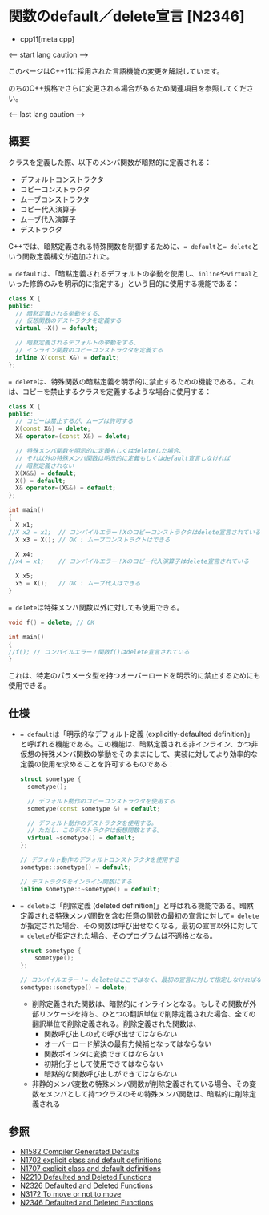 # 関数のdefault／delete宣言 [N2346]
* cpp11[meta cpp]

<-- start lang caution -->

このページはC++11に採用された言語機能の変更を解説しています。

のちのC++規格でさらに変更される場合があるため関連項目を参照してください。

<-- last lang caution -->

## 概要
クラスを定義した際、以下のメンバ関数が暗黙的に定義される：

- デフォルトコンストラクタ
- コピーコンストラクタ
- ムーブコンストラクタ
- コピー代入演算子
- ムーブ代入演算子
- デストラクタ

C++では、暗黙定義される特殊関数を制御するために、`= default`と`= delete`という関数定義構文が追加された。

`= default`は、「暗黙定義されるデフォルトの挙動を使用し、`inline`や`virtual`といった修飾のみを明示的に指定する」という目的に使用する機能である：

```cpp
class X {
public:
  // 暗黙定義される挙動をする、
  // 仮想関数のデストラクタを定義する
  virtual ~X() = default;

  // 暗黙定義されるデフォルトの挙動をする、
  // インライン関数のコピーコンストラクタを定義する
  inline X(const X&) = default;
};
```

`= delete`は、特殊関数の暗黙定義を明示的に禁止するための機能である。これは、コピーを禁止するクラスを定義するような場合に使用する：

```cpp
class X {
public:
  // コピーは禁止するが、ムーブは許可する
  X(const X&) = delete;
  X& operator=(const X&) = delete;

  // 特殊メンバ関数を明示的に定義もしくはdeleteした場合、
  // それ以外の特殊メンバ関数は明示的に定義もしくはdefault宣言しなければ
  // 暗黙定義されない
  X(X&&) = default;
  X() = default;
  X& operator=(X&&) = default;
};

int main()
{
  X x1;
//X x2 = x1;  // コンパイルエラー！Xのコピーコンストラクタはdelete宣言されている
  X x3 = X(); // OK : ムーブコンストラクトはできる

  X x4;
//x4 = x1;    // コンパイルエラー！Xのコピー代入演算子はdelete宣言されている

  X x5;
  x5 = X();   // OK : ムーブ代入はできる
}
```

`= delete`は特殊メンバ関数以外に対しても使用できる。

```cpp
void f() = delete; // OK

int main()
{
//f(); // コンパイルエラー！関数f()はdelete宣言されている
}
```

これは、特定のパラメータ型を持つオーバーロードを明示的に禁止するためにも使用できる。


## 仕様
- `= default`は「明示的なデフォルト定義 (explicitly-defaulted definition)」と呼ばれる機能である。この機能は、暗黙定義される非インライン、かつ非仮想の特殊メンバ関数の挙動をそのままにして、実装に対してより効率的な定義の使用を求めることを許可するものである：

    ```cpp
    struct sometype {
      sometype();

      // デフォルト動作のコピーコンストラクタを使用する
      sometype(const sometype &) = default;

      // デフォルト動作のデストラクタを使用する。
      // ただし、このデストラクタは仮想関数とする。
      virtual ~sometype() = default;
    };

    // デフォルト動作のデフォルトコンストラクタを使用する
    sometype::sometype() = default;

    // デストラクタをインライン関数にする
    inline sometype::~sometype() = default;
    ```


- `= delete`は「削除定義 (deleted definition)」と呼ばれる機能である。暗黙定義される特殊メンバ関数を含む任意の関数の最初の宣言に対して`= delete`が指定された場合、その関数は呼び出せなくなる。最初の宣言以外に対して`= delete`が指定された場合、そのプログラムは不適格となる。

    ```cpp
    struct sometype {
        sometype();
    };

    // コンパイルエラー！= deleteはここではなく、最初の宣言に対して指定しなければならない
    sometype::sometype() = delete;
    ```

    - 削除定義された関数は、暗黙的にインラインとなる。もしその関数が外部リンケージを持ち、ひとつの翻訳単位で削除定義された場合、全ての翻訳単位で削除定義される。削除定義された関数は、
        - 関数呼び出しの式で呼び出せてはならない
        - オーバーロード解決の最有力候補となってはならない
        - 関数ポインタに変換できてはならない
        - 初期化子として使用できてはならない
        - 暗黙的な関数呼び出しができてはならない
    - 非静的メンバ変数の特殊メンバ関数が削除定義されている場合、その変数をメンバとして持つクラスのその特殊メンバ関数は、暗黙的に削除定義される


## 参照
- [N1582 Compiler Generated Defaults](http://www.open-std.org/jtc1/sc22/wg21/docs/papers/2004/n1582.pdf)
- [N1702 explicit class and default definitions](http://www.open-std.org/jtc1/sc22/wg21/docs/papers/2004/n1702.pdf)
- [N1707 explicit class and default definitions](http://www.open-std.org/jtc1/sc22/wg21/docs/papers/2004/n1717.pdf)
- [N2210 Defaulted and Deleted Functions](http://www.open-std.org/jtc1/sc22/wg21/docs/papers/2007/n2210.html)
- [N2326 Defaulted and Deleted Functions](http://www.open-std.org/jtc1/sc22/wg21/docs/papers/2007/n2326.html)
- [N3172 To move or not to move](http://www.open-std.org/jtc1/sc22/wg21/docs/papers/2010/n3174.pdf)
- [N2346 Defaulted and Deleted Functions](http://www.open-std.org/jtc1/sc22/wg21/docs/papers/2007/n2346.htm)